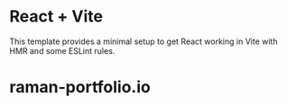 # React + Vite

This template provides a minimal setup to get React working in Vite with HMR and some ESLint rules.

# raman-portfolio.io

